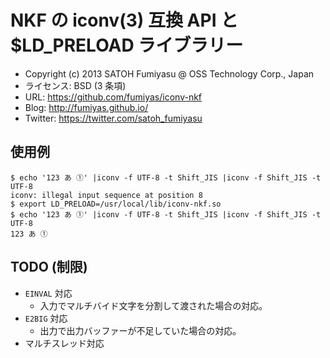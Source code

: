 NKF の iconv(3) 互換 API と $LD_PRELOAD ライブラリー
======================================================================

  * Copyright (c) 2013 SATOH Fumiyasu @ OSS Technology Corp., Japan
  * ライセンス: BSD (3 条項)
  * URL: <https://github.com/fumiyas/iconv-nkf>
  * Blog: <http://fumiyas.github.io/>
  * Twitter: <https://twitter.com/satoh_fumiyasu>

使用例
----------------------------------------------------------------------

``` console
$ echo '123 あ ①' |iconv -f UTF-8 -t Shift_JIS |iconv -f Shift_JIS -t UTF-8
iconv: illegal input sequence at position 8
$ export LD_PRELOAD=/usr/local/lib/iconv-nkf.so
$ echo '123 あ ①' |iconv -f UTF-8 -t Shift_JIS |iconv -f Shift_JIS -t UTF-8
123 あ ①
```

TODO (制限)
----------------------------------------------------------------------

  * `EINVAL` 対応
    * 入力でマルチバイド文字を分割して渡された場合の対応。
  * `E2BIG` 対応
    * 出力で出力バッファーが不足していた場合の対応。
  * マルチスレッド対応

